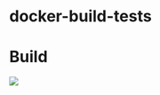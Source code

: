 # docker-build-tests

# Build
![](https://github.com/viltusvilks/docker-build-tests/workflows/Latest/badge.svg)

